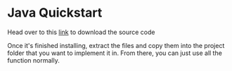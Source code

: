 # Java Quickstart

Head over to this [link](https://github.com/SatvikVejendla/Neural-Network-Module/releases/download/java1.0.0/NeuralNetwork.zip) to download the source code

Once it's finished installing, extract the files and copy them into the project folder that you want to implement it in. From there, you can just use all the function normally.
